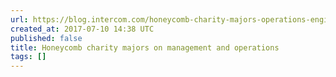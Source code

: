 ```yaml
---
url: https://blog.intercom.com/honeycomb-charity-majors-operations-engineering/
created_at: 2017-07-10 14:38 UTC
published: false
title: Honeycomb charity majors on management and operations
tags: []
---
```



